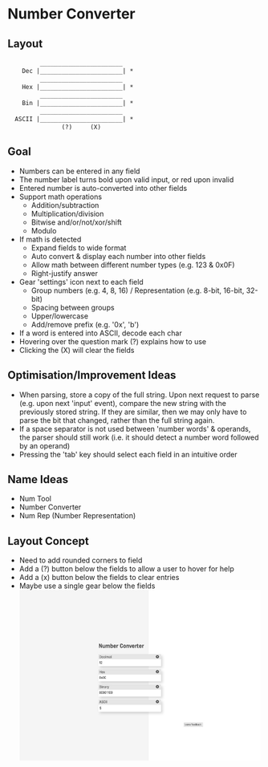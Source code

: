 # Number Converter

## Layout
             _______________________
        Dec |_______________________| *
             _______________________
        Hex |_______________________| *
             _______________________
        Bin |_______________________| *
             _______________________
      ASCII |_______________________| *
                   (?)     (X)

## Goal
- Numbers can be entered in any field
- The number label turns bold upon valid input, or red upon invalid
- Entered number is auto-converted into other fields
- Support math operations
  - Addition/subtraction
  - Multiplication/division
  - Bitwise and/or/not/xor/shift
  - Modulo
- If math is detected
  - Expand fields to wide format
  - Auto convert & display each number into other fields
  - Allow math between different number types (e.g. 123 & 0x0F)
  - Right-justify answer
- Gear 'settings' icon next to each field
  - Group numbers (e.g. 4, 8, 16) / Representation (e.g. 8-bit, 16-bit, 32-bit)
  - Spacing between groups
  - Upper/lowercase
  - Add/remove prefix (e.g. '0x', 'b')
- If a word is entered into ASCII, decode each char
- Hovering over the question mark (?) explains how to use
- Clicking the (X) will clear the fields


## Optimisation/Improvement Ideas
- When parsing, store a copy of the full string. Upon next request to parse (e.g. upon next 'input' event), compare the new string with the previously stored string. If they are similar, then we may only have to parse the bit that changed, rather than the full string again.
- If a space separator is not used between 'number words' & operands, the parser should still work (i.e. it should detect a number word followed by an operand)
- Pressing the 'tab' key should select each field in an intuitive order

## Name Ideas
- Num Tool
- Number Converter
- Num Rep (Number Representation)

## Layout Concept
- Need to add rounded corners to field
- Add a (?) button below the fields to allow a user to hover for help
- Add a (x) button below the fields to clear entries
- Maybe use a single gear below the fields
![concept](layout_concept.jpeg)
